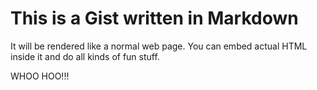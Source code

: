 # This is a Gist written in Markdown

It will be rendered like a normal web page. You can embed actual HTML inside it
and do all kinds of fun stuff.

WHOO HOO!!!